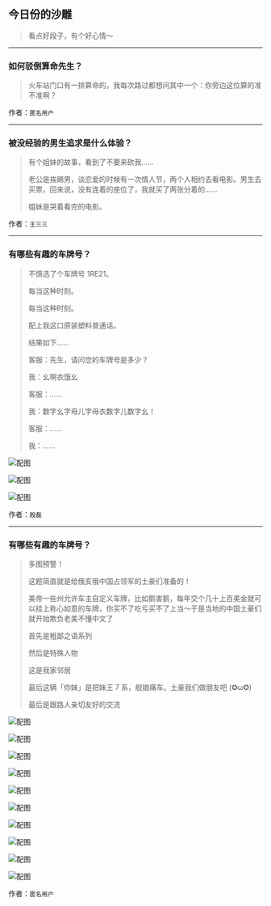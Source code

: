 ## 今日份的沙雕

> 看点好段子，有个好心情～


 
---

### 如何驳倒算命先生？

> 火车站门口有一排算命的，我每次路过都想问其中一个：你旁边这位算的准不准啊？


作者：`匿名用户`

---

### 被没经验的男生追求是什么体验？

> 有个姐妹的故事，看到了不要来砍我……
> 
> 老公是挨踢男，谈恋爱的时候有一次情人节，两个人相约去看电影。男生去买票，回来说，没有连着的座位了，我就买了两张分着的……
> 
> 姐妹是哭着看完的电影。


作者：`王三三`

---

### 有哪些有趣的车牌号？

> 不慎选了个车牌号 1RE21。
> 
> 每当这种时刻。
> 
> 每当这种时刻。
> 
> 配上我这口原装塑料普通话。
> 
> 结果如下……
> 
> 客服：先生，请问您的车牌号是多少？
> 
> 我：幺啊衣饿幺
> 
> 客服：……
> 
> 我：数字幺字母儿字母衣数字儿数字幺！
> 
> 客服：……
> 
> 我：……



![配图](http://pic1.zhimg.com/70/5ac3b96a9c61e39228bf038e3c92c410_b.jpg)



![配图](http://pic2.zhimg.com/70/30119bea979dde568d1790ab7dab1f85_b.jpg)



![配图](http://pic2.zhimg.com/70/b1a6dd51d72a603680e1046ec4f7f32d_b.jpg)


作者：`殷磊`

---

### 有哪些有趣的车牌号？

> 多图预警！
> 
> 这题简直就是给俄亥俄中国占领军的土豪们准备的！
> 
> 美帝一些州允许车主自定义车牌，比如鹅害鹅，每年交个几十上百美金就可以挂上称心如意的车牌，你买不了吃亏买不了上当～于是当地的中国土豪们就开始欺负老美不懂中文了
> 
> 首先是粗鄙之语系列
> 
> 然后是特殊人物
> 
> 这是我家邻居
> 
> 最后这辆「你妹」是把妹王 7 系，舰娘痛车。土豪我们做朋友吧 (✪ω✪)
> 
> 最后是跟路人亲切友好的交流



![配图](http://pic2.zhimg.com/70/b2e03564bddfee8c1e06d87856e1e7a1_b.jpg)



![配图](http://pic3.zhimg.com/70/cbea1ff730632840a0bee21e71bec386_b.jpg)



![配图](http://pic3.zhimg.com/70/952d5b0b95d4a3c269987585bbe0a302_b.jpg)



![配图](http://pic4.zhimg.com/70/5a520fa8d4e5cac27e22b3234a4daf83_b.jpg)



![配图](http://pic3.zhimg.com/70/bb0fc5308c7a3ad3de1ef111029d56ae_b.jpg)



![配图](http://pic1.zhimg.com/70/60e59005a2516d62764002d601c1bc2c_b.jpg)



![配图](http://pic2.zhimg.com/70/2fb96b5b6b4cdfb84bf39be876ccb4b1_b.jpg)



![配图](http://pic3.zhimg.com/70/68bc6ab3e07c5cd3f8dde8c38c271322_b.jpg)



![配图](http://pic3.zhimg.com/70/7235bac1fc1c82d4a36e64cf277dbb1a_b.jpg)



![配图](http://pic2.zhimg.com/70/ab4c5f49d51c6e3329951fb17f136f95_b.jpg)


作者：`匿名用户`